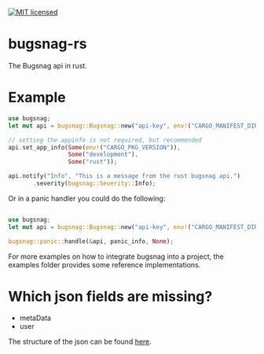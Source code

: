[![MIT licensed](https://img.shields.io/badge/license-MIT-blue.svg)](./LICENSE-MIT)

# bugsnag-rs
The Bugsnag api in rust.

# Example

```rust
use bugsnag;
let mut api = bugsnag::Bugsnag::new("api-key", env!("CARGO_MANIFEST_DIR"));

// setting the appinfo is not required, but recommended
api.set_app_info(Some(env!("CARGO_PKG_VERSION")),
                 Some("development"),
                 Some("rust"));

api.notify("Info", "This is a message from the rust bugsnag api.")
       .severity(bugsnag::Severity::Info);
```

Or in a panic handler you could do the following:

```rust

use bugsnag;
let mut api = bugsnag::Bugsnag::new("api-key", env!("CARGO_MANIFEST_DIR"));

bugsnag::panic::handle(&api, panic_info, None);

```

For more examples on how to integrate bugsnag into a project, the examples folder provides some reference implementations.


# Which json fields are missing?
- metaData
- user

The structure of the json can be found [here](https://docs.bugsnag.com/api/error-reporting/).
